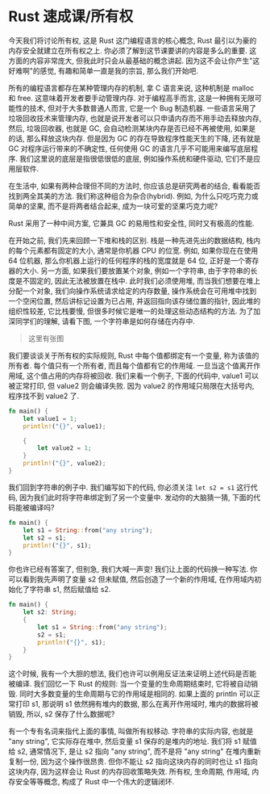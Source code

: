 # Rust 速成课/所有权

今天我们将讨论所有权, 这是 Rust 这门编程语言的核心概念, Rust 最引以为豪的内存安全就建立在所有权之上. 你必须了解到这节课要讲的内容是多么的重要. 这方面的内容非常庞大, 但我此时只会从最基础的概念讲起. 因为这不会让你产生"这好难啊"的感觉, 有趣和简单一直是我的宗旨, 那么我们开始吧.

所有的编程语言都存在某种管理内存的机制, 拿 C 语言来说, 这种机制是 malloc 和 free. 这意味着开发者要手动管理内存. 对于编程高手而言, 这是一种拥有无限可能性的技术, 但对于大多数普通人而言, 它是一个 Bug 制造机器. 一些语言采用了垃圾回收技术来管理内存, 也就是说开发者可以只申请内存而不用手动去释放内存, 然后, 垃圾回收器, 也就是 GC, 会自动检测某块内存是否已经不再被使用, 如果是的话, 那么释放这块内存. 但是因为 GC 的存在导致程序性能天生的下降, 还有就是 GC 对程序运行带来的不确定性, 任何使用 GC 的语言几乎不可能用来编写底层程序. 我们这里说的底层是指很低很低的底层, 例如操作系统和硬件驱动, 它们不是应用层软件.

在生活中, 如果有两种合理但不同的方法时, 你应该总是研究两者的结合, 看看能否找到两全其美的方法. 我们称这种组合为杂合(hybrid). 例如, 为什么只吃巧克力或简单的坚果, 而不是将两者结合起来, 成为一块可爱的坚果巧克力呢?

Rust 采用了一种中间方案, 它兼具 GC 的易用性和安全性, 同时又有极高的性能.

在开始之前, 我们先来回顾一下堆和栈的区别. 栈是一种先进先出的数据结构, 栈内的每个元素都有固定的大小, 通常是你机器 CPU 的位宽. 例如, 如果你现在在使用 64 位机器, 那么你机器上运行的任何程序的栈的宽度就是 64 位, 正好是一个寄存器的大小. 另一方面, 如果我们要放置某个对象, 例如一个字符串, 由于字符串的长度是不固定的, 因此无法被放置在栈中. 此时我们必须使用堆, 而当我们想要在堆上分配一个对象, 我们向操作系统请求给定的内存数量, 操作系统会在可用堆中找到一个空闲位置, 然后讲标记设置为已占用, 并返回指向该存储位置的指针, 因此堆的组织性较差, 它比栈要慢, 但很多时候它是唯一的处理这些动态结构的方法. 为了加深同学们的理解, 请看下图, 一个字符串是如何存储在内存中.

> 这里有张图

我们要谈谈关于所有权的实际规则, Rust 中每个值都绑定有一个变量, 称为该值的所有者. 每个值只有一个所有者, 而且每个值都有它的作用域. 一旦当这个值离开作用域, 这个值占用的内存将被回收. 我们来看一个例子, 下面的代码中, value1 可以被正常打印, 但 value2 则会编译失败. 因为 value2 的作用域只局限在大括号内, 程序找不到 value2 了.

```rs
fn main() {
    let value1 = 1;
    println!("{}", value1);

    {
        let value2 = 1;
    }
    println!("{}", value2);
}
```

我们回到字符串的例子中. 我们编写如下的代码, 你必须关注 `let s2 = s1` 这行代码, 因为我们此时将字符串绑定到了另一个变量中. 发动你的大脑猜一猜, 下面的代码能被编译吗?

```rs
fn main() {
    let s1 = String::from("any string");
    let s2 = s1;
    println!("{}", s1);
}
```

你也许已经有答案了, 但别急, 我们大喊一声变! 我们让上面的代码换一种写法. 你可以看到我先声明了变量 s2 但未赋值, 然后创造了一个新的作用域, 在作用域内初始化了字符串 s1, 然后赋值给 s2.

```rs
fn main() {
    let s2: String;
    {
        let s1 = String::from("any string");
        s2 = s1;
        println!("{}", s1);
    }
}
```

这个时候, 我有一个大胆的想法, 我们也许可以例用反证法来证明上述代码是否能被编译. 我们回忆一下 Rust 的规则: 当一个变量的生命周期结束时, 它将被自动销毁. 同时大多数变量的生命周期与它的作用域是相同的. 如果上面的 println 可以正常打印 s1, 那说明 s1 依然拥有堆内的数据, 那么在离开作用域时, 堆内的数据将被销毁, 所以, s2 保存了什么数据呢?

有一个专有名词来指代上面的事情, 叫做所有权移动. 字符串的实际内容, 也就是 "any string", 它实际存在堆中, 然后变量 s1 保存的是堆内的地址. 我们将 s1 赋值给 s2, 通常情况下, 是让 s2 指向 "any string", 而不是将 "any string" 在堆内重新复制一份, 因为这个操作很昂贵. 但你不能让 s2 指向这块内存的同时也让 s1 指向这块内存, 因为这样会让 Rust 的内存回收策略失效. 所有权, 生命周期, 作用域, 内存安全等等概念, 构成了 Rust 中一个伟大的逻辑闭环.
